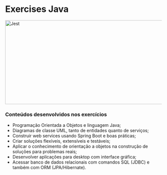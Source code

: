 <h1>Exercises Java</h1>

<a href="https://dev.java/future/" target="blanck" ><img src="https://www.luiztools.com.br/wp-content/uploads/2017/04/Java-1-Introduction.png" width="860" height="270" alt="Jest" /></a>

<h3>Conteúdos desenvolvidos nos exercícios</h3>

* Programação Orientada a Objetos e linguagem Java;
* Diagramas de classe UML, tanto de entidades quanto de serviços;
* Construir web services usando Spring Boot e boas práticas;
* Criar soluções flexíveis, extensíveis e testáveis;
* Aplicar o conhecimento de orientação a objetos na construção de soluções para problemas reais;
* Desenvolver aplicações para desktop com interface gráfica;
* Acessar banco de dados relacionais com comandos SQL (JDBC) e também com ORM (JPA/Hibernate).
